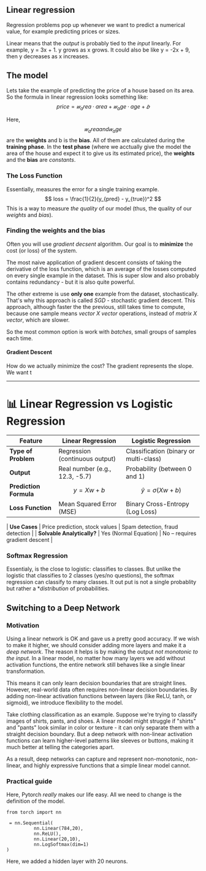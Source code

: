 ## Linear regression
Regression problems pop up whenever we want to predict a numerical value, for example predicting prices or sizes.

Linear means that the *output* is probably tied to the *input* linearly.
For example, y = 3x + 1.
y grows as x grows.
It could also be like y = -2x + 9, 
then y decreases as x increases.

## The model
Lets take the example of predicting the price of a house based on its area.
So the formula in linear regression looks something like:
$$
price = 𝑤_area · area + 𝑤_age · age + 𝑏
$$

Here, $$𝑤_area and 𝑤_age$$ are the **weights** and b is the **bias**.
All of them are calculated during the **training phase**.
In the **test phase** (where we acctually give the model the area of the house and expect it to give us its estimated price), the **weights** and the **bias** are *constants*.

### The Loss Function
Essentially, measures the error for a single training example.
$$
loss = \frac{1}{2}(y_{pred} - y_{true})^2
$$
This is a way to measure *the quality* of our model (thus, the quality of our *weights* and *bias*).

### Finding the weights and the bias
Often you will use *gradient decsent* algorithm.
Our goal is to **minimize** the cost (or loss) of the system. 

The most naive application of gradient descent consists of taking the derivative of the loss function, which is an average of the losses computed on every single example in the dataset.
This is super slow and also probably contains redundancy - but it is also quite powerful.

The other extreme is use **only one** example from the dataset, stochastically.
That's why this approach is called *SGD* - stochastic gradient descent.
This approach, although faster the the previous, still takes time to compute, because one sample means *vector X vector* operations, instead of *matrix X vector*, which are slower. 

So the most common option is work with *batches*, small groups of samples each time.

#### Gradient Descent
How do we actually minimize the cost?
The gradient represents the slope. 
We want t

-----------------------

# 📊 Linear Regression vs Logistic Regression 

| Feature               | Linear Regression                      | Logistic Regression                            |
|-----------------------|----------------------------------------|------------------------------------------------|
| **Type of Problem**   | Regression (continuous output)         | Classification (binary or multi-class)         |
| **Output**            | Real number (e.g., 12.3, -5.7)         | Probability (between 0 and 1)                  |
| **Prediction Formula**| $$y = Xw + b$$                       | $$\hat{y} = \sigma(Xw + b)$$|
| **Loss Function**     | Mean Squared Error (MSE)               | Binary Cross-Entropy (Log Loss)                |

| **Use Cases**         | Price prediction, stock values         | Spam detection, fraud detection                |
| **Solvable Analytically?** | Yes (Normal Equation)             | No – requires gradient descent                 |


### Softmax Regression

Essentialy, is the close to logistic: classifies to classes.
But unlike the logistic that classifies to 2 classes (yes/no questions), 
the softmax regression can classify to many classes.
It out put is not a single probablity but rather a **distribution* of probabilities.


## Switching to a **Deep Network**
### Motivation
Using a linear network is OK and gave us a pretty good accuracy.
If we wish to make it higher, we should consider adding more layers and make it a *deep network*.
The reason it helps is by making the output *not monotonic to the input*.
In a linear model, no matter how many layers we add without activation functions, the entire network still behaves like a single linear transformation. 

This means it can only learn decision boundaries that are straight lines. However, real-world data often requires non-linear decision boundaries. By adding non-linear activation functions between layers (like ReLU, tanh, or sigmoid), we introduce flexibility to the model.

Take clothing classification as an example. Suppose we're trying to classify images of shirts, pants, and shoes. A linear model might struggle if "shirts" and "pants" look similar in color or texture - it can only separate them with a straight decision boundary.
But a deep network with non-linear activation functions can learn higher-level patterns like sleeves or buttons, making it much better at telling the categories apart.

As a result, deep networks can capture and represent non-monotonic, non-linear, and highly expressive functions that a simple linear model cannot.

### Practical guide
Here, Pytorch *really* makes our life easy.
All we need to change is the definition of the model.
```
from torch import nn 

 = nn.Sequential( 
          nn.Linear(784,20), 
          nn.ReLU(), 
          nn.Linear(20,10), 
          nn.LogSoftmax(dim=1)   
)    
```

Here, we added a hidden layer with 20 neurons.

